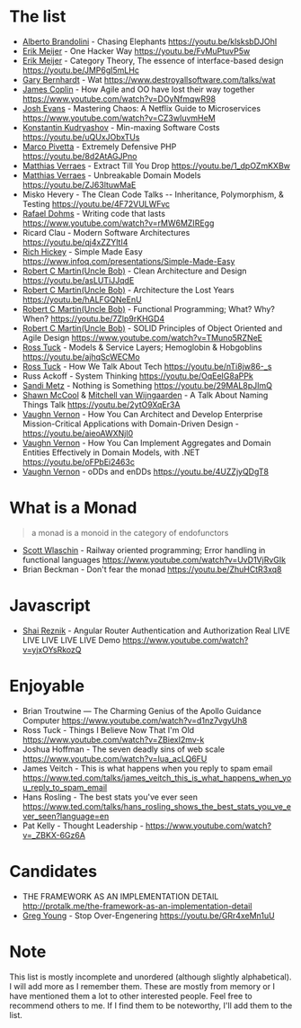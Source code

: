 # The list

- [Alberto Brandolini](https://twitter.com/ziobrando) - Chasing Elephants https://youtu.be/klsksbDJOhI
- [Erik Meijer](https://twitter.com/headinthebox) - One Hacker Way https://youtu.be/FvMuPtuvP5w
- [Erik Meijer](https://twitter.com/headinthebox) - Category Theory, The essence of interface-based design https://youtu.be/JMP6gI5mLHc
- [Gary Bernhardt](https://twitter.com/garybernhardt) - Wat https://www.destroyallsoftware.com/talks/wat
- [James Coplin](https://twitter.com/jcoplien) - How Agile and OO have lost their way together https://www.youtube.com/watch?v=DOyNfmqwR98
- [Josh Evans](https://twitter.com/Ops_Engineering) - Mastering Chaos: A Netflix Guide to Microservices https://www.youtube.com/watch?v=CZ3wIuvmHeM
- [Konstantin Kudryashov](https://twitter.com/everzet) - Min-maxing Software Costs https://youtu.be/uQUxJObxTUs
- [Marco Pivetta](https://twitter.com/Ocramius) - Extremely Defensive PHP https://youtu.be/8d2AtAGJPno
- [Matthias Verraes](https://twitter.com/mathiasverraes) - Extract Till You Drop https://youtu.be/1_dpOZmKXBw
- [Matthias Verraes](https://twitter.com/mathiasverraes) - Unbreakable Domain Models https://youtu.be/ZJ63ltuwMaE
- Misko Hevery - The Clean Code Talks -- Inheritance, Polymorphism, & Testing https://youtu.be/4F72VULWFvc
- [Rafael Dohms](https://twitter.com/rdohms) - Writing code that lasts https://www.youtube.com/watch?v=rMW6MZIREgg
- Ricard Clau - Modern Software Architectures https://youtu.be/qj4xZZYltI4
- [Rich Hickey](https://twitter.com/richhickey) - Simple Made Easy https://www.infoq.com/presentations/Simple-Made-Easy
- [Robert C Martin(Uncle Bob)](https://twitter.com/unclebobmartin) - Clean Architecture and Design https://youtu.be/asLUTiJJqdE
- [Robert C Martin(Uncle Bob)](https://twitter.com/unclebobmartin) - Architecture the Lost Years https://youtu.be/hALFGQNeEnU
- [Robert C Martin(Uncle Bob)](https://twitter.com/unclebobmartin) - Functional Programming; What? Why? When? https://youtu.be/7Zlp9rKHGD4
- [Robert C Martin(Uncle Bob)](https://twitter.com/unclebobmartin) - SOLID Principles of Object Oriented and Agile Design https://www.youtube.com/watch?v=TMuno5RZNeE
- [Ross Tuck](https://twitter.com/rosstuck) - Models & Service Layers; Hemoglobin & Hobgoblins https://youtu.be/ajhqScWECMo
- [Ross Tuck](https://twitter.com/rosstuck) - How We Talk About Tech https://youtu.be/nTi8jw86-_s
- Russ Ackoff - System Thinking https://youtu.be/OqEeIG8aPPk
- [Sandi Metz](https://twitter.com/sandimetz) - Nothing is Something https://youtu.be/29MAL8pJImQ
- [Shawn McCool](https://twitter.com/ShawnMcCool) & [Mitchell van Wijngaarden](https://twitter.com/mitchellvanw) - A Talk About Naming Things Talk https://youtu.be/2ytO9XqEr3A
- [Vaughn Vernon](https://twitter.com/VaughnVernon) - How You Can Architect and Develop Enterprise Mission-Critical Applications with Domain-Driven Design - https://youtu.be/aieoAWXNjl0
- [Vaughn Vernon](https://twitter.com/VaughnVernon) - How You Can Implement Aggregates and Domain Entities Effectively in Domain Models, with .NET https://youtu.be/oFPbEi2463c
- [Vaughn Vernon](https://twitter.com/VaughnVernon) - oDDs and enDDs https://youtu.be/4UZZjyQDgT8

# What is a Monad

> a monad is a monoid in the category of endofunctors

- [Scott Wlaschin](https://twitter.com/ScottWlaschin) - Railway oriented programming; Error handling in functional languages https://www.youtube.com/watch?v=UvD1VjRvGIk
- Brian Beckman - Don't fear the monad https://youtu.be/ZhuHCtR3xq8

# Javascript

- [Shai Reznik](https://twitter.com/shai_reznik) - Angular Router Authentication and Authorization Real LIVE LIVE LIVE LIVE LIVE Demo  https://www.youtube.com/watch?v=yjxOYsRkozQ

# Enjoyable

- Brian Troutwine — The Charming Genius of the Apollo Guidance Computer https://www.youtube.com/watch?v=d1nz7vgyUh8
- Ross Tuck - Things I Believe Now That I'm Old https://www.youtube.com/watch?v=ZBiexI2mv-k
- Joshua Hoffman - The seven deadly sins of web scale https://www.youtube.com/watch?v=Iua_acLQ6FU
- James Veitch - This is what happens when you reply to spam email https://www.ted.com/talks/james_veitch_this_is_what_happens_when_you_reply_to_spam_email
- Hans Rosling - The best stats you've ever seen https://www.ted.com/talks/hans_rosling_shows_the_best_stats_you_ve_ever_seen?language=en
- Pat Kelly - Thought Leadership - https://www.youtube.com/watch?v=_ZBKX-6Gz6A

# Candidates

- THE FRAMEWORK AS AN IMPLEMENTATION DETAIL http://protalk.me/the-framework-as-an-implementation-detail
- [Greg Young](https://twitter.com/gregyoung) - Stop Over-Engenering https://youtu.be/GRr4xeMn1uU

# Note

This list is mostly incomplete and unordered (although slightly alphabetical). I will add more as I remember them. These are mostly from memory or I have mentioned them a lot to other interested people. Feel free to recommend others to me. If I find them to be noteworthy, I'll add them to the list.
